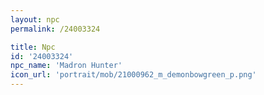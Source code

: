 ```yaml
---
layout: npc
permalink: /24003324

title: Npc
id: '24003324'
npc_name: 'Madron Hunter'
icon_url: 'portrait/mob/21000962_m_demonbowgreen_p.png'
---
```

